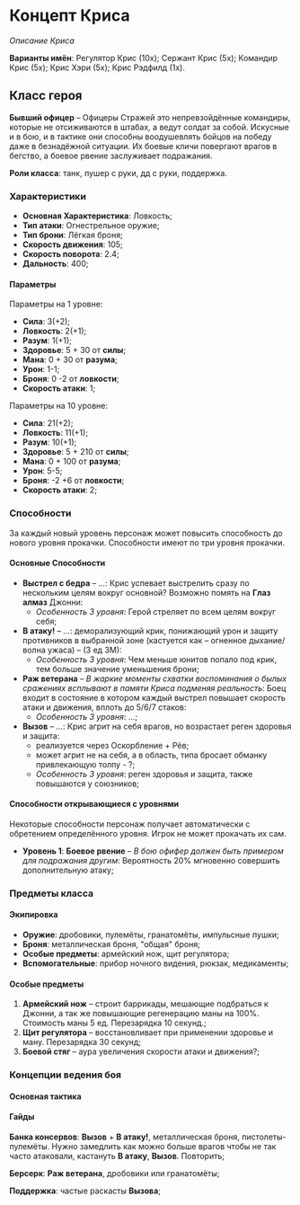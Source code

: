 ﻿# Концепт Криса
*Описание Криса*

**Варианты имён**: Регулятор Крис (10x); Сержант Крис (5x); Командир Крис (5x); Крис Хэри (5x); Крис Рэдфилд (1x).

## Класс героя
**Бывший офицер** &ndash; Офицеры Стражей это непревзойдённые командиры, которые не отсиживаются в штабах, а ведут солдат за собой. Искусные и в бою, и в тактике они способны воодушевлять бойцов на победу даже в безнадёжной ситуации. Их боевые кличи повергают врагов в бегство, а боевое рвение заслуживает подражания.

**Роли класса**: танк, пушер с руки, дд с руки, поддержка.

### Характеристики
   * **Основная Характеристика**: Ловкость;
   * **Тип атаки**: Огнестрельное оружие;
   * **Тип брони**: Лёгкая броня;
   * **Скорость движения**: 105;
   * **Скорость поворота**: 2.4;
   * **Дальность**: 400;

#### Параметры

Параметры на 1 уровне:

   * **Сила**: 3(+2);
   * **Ловкость**: 2(+1);
   * **Разум**: 1(+1);
   * **Здоровье**: 5 + 30 от **силы**;
   * **Мана**: 0 + 30 от **разума**;
   * **Урон**: 1-1;
   * **Броня**: 0 -2 от **ловкости**;
   * **Скорость атаки**: 1;

Параметры на 10 уровне:

   * **Сила**: 21(+2);
   * **Ловкость**: 11(+1);
   * **Разум**: 10(+1);
   * **Здоровье**: 5 + 210 от **силы**;
   * **Мана**: 0 + 100 от **разума**;
   * **Урон**: 5-5;
   * **Броня**: -2 +6  от **ловкости**;
   * **Скорость атаки**: 2;

### Способности
За каждый новый уровень персонаж может повысить способность до нового уровня прокачки. Способности имеют по три уровня прокачки.

#### Основные Способности

* **Выстрел с бедра** &ndash; *...*: Крис успевает выстрелить сразу по нескольким целям вокруг основной? Возможно помять на **Глаз алмаз** Джонни:
   * *Особенность 3 уровня*: Герой стреляет по всем целям вокруг себя;
* **В атаку!** &ndash; *...*: деморализующий крик, понижающий урон и защиту противников в выбранной зоне (кастуется как &ndash; огненное дыхание/волна ужаса) &ndash; (3 ед ЗМ):
   * *Особенность 3 уровня*: Чем меньше юнитов попало под крик, тем больше значение уменьшения брони;
* **Раж ветерана** &ndash; *В жаркие моменты схватки воспоминания о былых сражениях всплывают в памяти Криса подменяя реальность*: Боец входит в состояние в котором каждый выстрел повышает скорость атаки и движения, вплоть до 5/6/7 стаков:
   * *Особенность 3 уровня*: ...;
* **Вызов** &ndash; *...*: Крис агрит на себя врагов, но возрастает реген здоровья и защита:
   * реализуется через Оскорбление + Рёв;
   * может агрит не на себя, а в область, типа бросает обманку привлекающую толпу - ?;
   * *Особенность 3 уровня*: реген здоровья и защита, также повышаются у союзников;

#### Способности открывающиеся с уровнями
Некоторые способности персонаж получает автоматически с обретением определённого уровня. Игрок не может прокачать их сам.

   * **Уровень 1**: **Боевое рвение** &ndash; *В бою офифер должен быть примером для подражания другим*: Вероятность 20% мгновенно совершить дополнительную атаку;

### Предметы класса

#### Экипировка
   * **Оружие**: дробовики, пулемёты, гранатомёты, импульсные пушки;
   * **Броня**: металлическая броня, "общая" броня;
   * **Особые предметы**: армейский нож, щит регулятора;
   * **Вспомогательные**: прибор ночного видения, рюкзак, медикаменты;

#### Особые предметы
   1. **Армейский нож** &ndash; строит баррикады, мешающие подбраться к Джонни, а так же повышающие регенерацию маны на 100%. Стоимость маны 5 ед. Перезарядка 10 секунд.;
   2. **Щит регулятора** &ndash; восcтановливает при применении здоровье и ману. Перезарядка 30 секунд;
   3. **Боевой стяг** &ndash; аура увеличения скорости атаки и движения?;

### Концепции ведения боя
#### Основная тактика

#### Гайды

**Банка консервов**: **Вызов** + **В атаку!**, металлическая броня, пистолеты-пулемёты. Нужно замедлить как можно больше врагов чтобы не так часто атаковали, кастануть **В атаку**, **Вызов**. Повторить;

**Берсерк**: **Раж ветерана**, дробовики или гранатомёты;

**Поддержка**: частые раскасты **Вызова**;